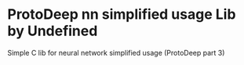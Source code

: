 # ProtoDeep nn simplified usage Lib by Undefined
Simple C lib for neural network simplified usage (ProtoDeep part 3)
